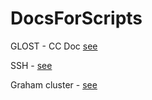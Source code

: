 # DocsForScripts

GLOST - CC Doc [see](https://docs.computecanada.ca/wiki/GLOST)

SSH   - [see](https://docs.computecanada.ca/wiki/SSH)

Graham cluster - [see](http://fizz.phys.dal.ca/~atmos/wiki/index.php/Graham_Cluster)
